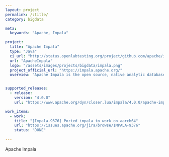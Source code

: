```yaml
---
layout: project
permalink: /:title/
category: bigdata

meta:
  keywords: "Apache, Impala"

project:
  title: "Apache Impala"
  type: "Java"
  ci_url: "http://status.openlabtesting.org/project/github.com/apache/impala"
  url: "ApacheImpala"
  logo: "/assets/images/projects/bigdata/impala.png"
  project_official_url: "https://impala.apache.org/"
  overview: "Apache Impala is the open source, native analytic database for Apache Hadoop."


supported_releases:
  - release:
    version: "4.0.0"
    url: "https://www.apache.org/dyn/closer.lua/impala/4.0.0/apache-impala-4.0.0.tar.gz"

work_items:
  - work:
    title: "[Impala-9376] Ported impala to work on aarch64"
    url: "https://issues.apache.org/jira/browse/IMPALA-9376"
    status: "DONE"
  
---
```


<p>Apache Impala</p>
